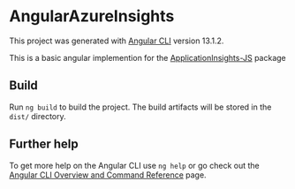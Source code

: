 # AngularAzureInsights

This project was generated with [Angular CLI](https://github.com/angular/angular-cli) version 13.1.2.

This is a basic angular implemention for the <a href="https://github.com/microsoft/applicationinsights-js">ApplicationInsights-JS</a> package

## Build

Run `ng build` to build the project. The build artifacts will be stored in the `dist/` directory.


## Further help

To get more help on the Angular CLI use `ng help` or go check out the [Angular CLI Overview and Command Reference](https://angular.io/cli) page.

